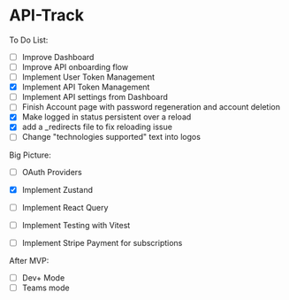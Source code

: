 # API-Track


To Do List:
- [ ] Improve Dashboard 
- [ ] Improve API onboarding flow
- [ ] Implement User Token Management 
- [x] Implement API Token Management
- [ ] Implement API settings from Dashboard
- [ ] Finish Account page with password regeneration and account deletion
- [x] Make logged in status persistent over a reload
- [x] add a _redirects file to fix reloading issue
- [ ] Change "technologies supported" text into logos

Big Picture:
- [ ] OAuth Providers
- [x] Implement Zustand
- [ ] Implement React Query
- [ ] Implement Testing with Vitest
- [ ] Implement Stripe Payment for subscriptions


After MVP:
- [ ] Dev+ Mode
- [ ] Teams mode
